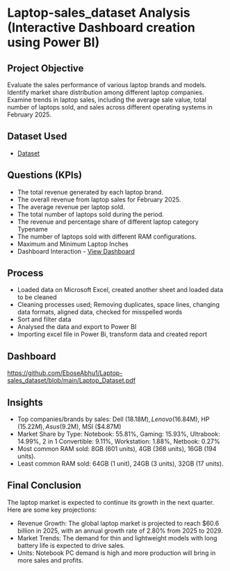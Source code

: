 # Laptop-sales_dataset Analysis (Interactive Dashboard creation using Power BI)
## Project Objective
Evaluate the sales performance of various laptop brands and models. Identify market share distribution among different laptop companies. Examine trends in laptop sales, including the average sale value, total number of laptops sold, and sales across different operating systems in February 2025.

## Dataset Used
- <a href ="https://github.com/EboseAbhu1/Laptop-sales_dataset/blob/main/Laptop_Data.xlsx">Dataset</a>

## Questions (KPIs)
- The total revenue generated by each laptop brand.
- The overall revenue from laptop sales for February 2025.
- The average revenue per laptop sold.
- The total number of laptops sold during the period.
- The revenue and percentage share of different laptop category Typename
- The number of laptops sold with different RAM configurations.
- Maximum and Minimum Laptop Inches
- Dashboard Interaction - <a href="https://github.com/EboseAbhu1/Laptop-sales_dataset/blob/main/Laptop_Dataset.pdf" > View Dashboard</a>

## Process 
- Loaded data on Microsoft Excel, created another sheet and loaded data to be cleaned
- Cleaning processes used; Removing duplicates, space lines, changing data formats, aligned data, checked for misspelled words
- Sort and filter data
- Analysed the data and export to Power BI
- Importing excel file in Power Bi, transform data and created report

## Dashboard
https://github.com/EboseAbhu1/Laptop-sales_dataset/blob/main/Laptop_Dataset.pdf

## Insights
- Top companies/brands by sales: Dell ($18.18M), Lenovo ($16.84M), HP ($15.22M), Asus ($9.2M), MSI ($4.87M)
- Market Share by Type: Notebook: 55.81%, Gaming: 15.93%, Ultrabook: 14.99%, 2 in 1 Convertible: 9.11%, Workstation: 1.88%, Netbook: 0.27%
- Most common RAM sold: 8GB (601 units), 4GB (368 units), 16GB (194 units).
- Least common RAM sold: 64GB (1 unit), 24GB (3 units), 32GB (17 units).

 ## Final Conclusion
 The laptop market is expected to continue its growth in the next quarter. Here are some key projections:
- Revenue Growth: The global laptop market is projected to reach $60.6 billion in 2025, with an annual growth rate of 2.80% from 2025 to 2029.
- Market Trends: The demand for thin and lightweight models with long battery life is expected to drive sales.
- Units: Notebook PC demand is high and more production will bring in more sales and profits.



